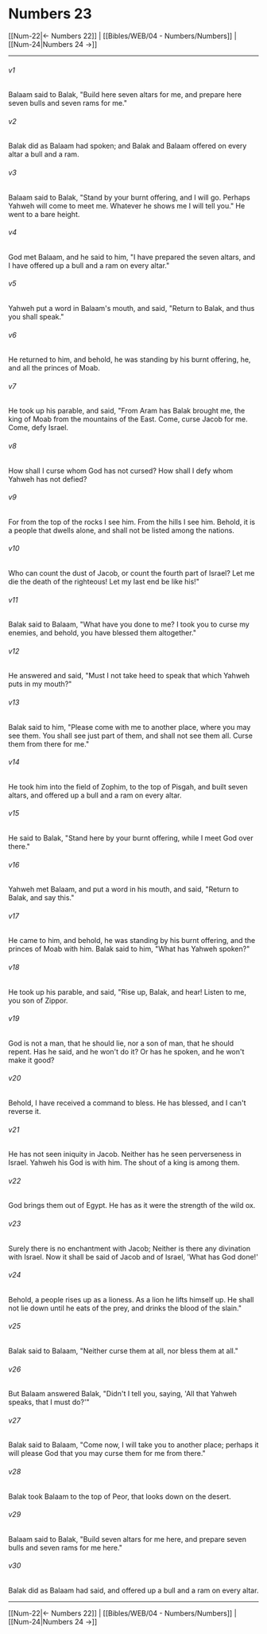 # Numbers 23

[[Num-22|← Numbers 22]] | [[Bibles/WEB/04 - Numbers/Numbers]] | [[Num-24|Numbers 24 →]]
***



###### v1 
Balaam said to Balak, "Build here seven altars for me, and prepare here seven bulls and seven rams for me." 

###### v2 
Balak did as Balaam had spoken; and Balak and Balaam offered on every altar a bull and a ram. 

###### v3 
Balaam said to Balak, "Stand by your burnt offering, and I will go. Perhaps Yahweh will come to meet me. Whatever he shows me I will tell you." He went to a bare height. 

###### v4 
God met Balaam, and he said to him, "I have prepared the seven altars, and I have offered up a bull and a ram on every altar." 

###### v5 
Yahweh put a word in Balaam's mouth, and said, "Return to Balak, and thus you shall speak." 

###### v6 
He returned to him, and behold, he was standing by his burnt offering, he, and all the princes of Moab. 

###### v7 
He took up his parable, and said, "From Aram has Balak brought me, the king of Moab from the mountains of the East. Come, curse Jacob for me. Come, defy Israel. 

###### v8 
How shall I curse whom God has not cursed? How shall I defy whom Yahweh has not defied? 

###### v9 
For from the top of the rocks I see him. From the hills I see him. Behold, it is a people that dwells alone, and shall not be listed among the nations. 

###### v10 
Who can count the dust of Jacob, or count the fourth part of Israel? Let me die the death of the righteous! Let my last end be like his!" 

###### v11 
Balak said to Balaam, "What have you done to me? I took you to curse my enemies, and behold, you have blessed them altogether." 

###### v12 
He answered and said, "Must I not take heed to speak that which Yahweh puts in my mouth?" 

###### v13 
Balak said to him, "Please come with me to another place, where you may see them. You shall see just part of them, and shall not see them all. Curse them from there for me." 

###### v14 
He took him into the field of Zophim, to the top of Pisgah, and built seven altars, and offered up a bull and a ram on every altar. 

###### v15 
He said to Balak, "Stand here by your burnt offering, while I meet God over there." 

###### v16 
Yahweh met Balaam, and put a word in his mouth, and said, "Return to Balak, and say this." 

###### v17 
He came to him, and behold, he was standing by his burnt offering, and the princes of Moab with him. Balak said to him, "What has Yahweh spoken?" 

###### v18 
He took up his parable, and said, "Rise up, Balak, and hear! Listen to me, you son of Zippor. 

###### v19 
God is not a man, that he should lie, nor a son of man, that he should repent. Has he said, and he won't do it? Or has he spoken, and he won't make it good? 

###### v20 
Behold, I have received a command to bless. He has blessed, and I can't reverse it. 

###### v21 
He has not seen iniquity in Jacob. Neither has he seen perverseness in Israel. Yahweh his God is with him. The shout of a king is among them. 

###### v22 
God brings them out of Egypt. He has as it were the strength of the wild ox. 

###### v23 
Surely there is no enchantment with Jacob; Neither is there any divination with Israel. Now it shall be said of Jacob and of Israel, 'What has God done!' 

###### v24 
Behold, a people rises up as a lioness. As a lion he lifts himself up. He shall not lie down until he eats of the prey, and drinks the blood of the slain." 

###### v25 
Balak said to Balaam, "Neither curse them at all, nor bless them at all." 

###### v26 
But Balaam answered Balak, "Didn't I tell you, saying, 'All that Yahweh speaks, that I must do?'" 

###### v27 
Balak said to Balaam, "Come now, I will take you to another place; perhaps it will please God that you may curse them for me from there." 

###### v28 
Balak took Balaam to the top of Peor, that looks down on the desert. 

###### v29 
Balaam said to Balak, "Build seven altars for me here, and prepare seven bulls and seven rams for me here." 

###### v30 
Balak did as Balaam had said, and offered up a bull and a ram on every altar.

***
[[Num-22|← Numbers 22]] | [[Bibles/WEB/04 - Numbers/Numbers]] | [[Num-24|Numbers 24 →]]
